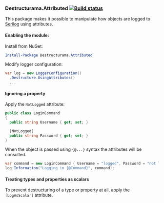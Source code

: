 ### Destructurama.Attributed [![Build status](https://ci.appveyor.com/api/projects/status/1tutmofqjb9wq627?svg=true)](https://ci.appveyor.com/project/Destructurama/attributed)

This package makes it possible to manipulate how objects are logged to [Serilog](http://serilog.net) using attributes.

#### Enabling the module:

Install from NuGet:

```powershell
Install-Package Destructurama.Attributed
```

Modify logger configuration:

```csharp
var log = new LoggerConfiguration()
  .Destructure.UsingAttributes()
  ...
```

#### Ignoring a property

Apply the `NotLogged` attribute:

```csharp
public class LoginCommand
{
  public string Username { get; set; }

  [NotLogged]
  public string Password { get; set; }
}
```

When the object is passed using `{@...}` syntax the attributes will be consulted.

```csharp
var command = new LoginCommand { Username = "logged", Password = "not logged" };
log.Information("Logging in {@Command}", command);
```

#### Treating types and properties as scalars

To prevent destructuring of a type or property at all, apply the `[LogAsScalar]` attribute.

